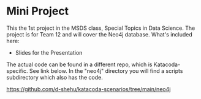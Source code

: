 # Mini Project

This the 1st project in the MSDS class, Special Topics in Data Science. The project is for Team 12 and will cover
the Neo4j database. What's included here:

* Slides for the Presentation

The actual code can be found in a different repo, which is Katacoda-specific. See link below. In the "neo4j"
directory you will find a scripts subdirectory which also has the code.

https://github.com/d-shehu/katacoda-scenarios/tree/main/neo4j
